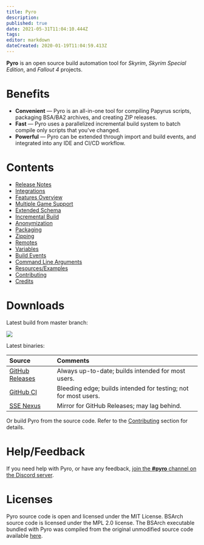 ```yaml
---
title: Pyro
description: 
published: true
date: 2021-05-31T11:04:10.444Z
tags: 
editor: markdown
dateCreated: 2020-01-19T11:04:59.413Z
---
```


**Pyro** is an open source build automation tool for *Skyrim*, *Skyrim Special Edition*, and *Fallout 4* projects.


# Benefits

- **Convenient** &mdash; Pyro is an all-in-one tool for compiling Papyrus scripts, packaging BSA/BA2 archives, and creating ZIP releases.
- **Fast** &mdash; Pyro uses a parallelized incremental build system to batch compile only scripts that you've changed.
- **Powerful** &mdash; Pyro can be extended through import and build events, and integrated into any IDE and CI/CD workflow.


# Contents

- [Release Notes](/pyro/release-notes)
- [Integrations](/pyro/integrations)
- [Features Overview](/pyro/features)
- [Multiple Game Support](/pyro/multiple-game-support)
- [Extended Schema](/pyro/extended-schema)
- [Incremental Build](/pyro/incremental-build)
- [Anonymization](/pyro/anonymization)
- [Packaging](/pyro/packaging)
- [Zipping](/pyro/zipping)
- [Remotes](/pyro/remotes)
- [Variables](/pyro/variables)
- [Build Events](/pyro/build-events)
- [Command Line Arguments](/pyro/cli)
- [Resources/Examples](/pyro/resources)
- [Contributing](/pyro/contributing)
- [Credits](/pyro/credits)


# Downloads

Latest build from master branch:

[![](https://github.com/fireundubh/pyro/workflows/GitHub%20CI/badge.svg)](https://github.com/fireundubh/pyro/actions)

Latest binaries:

Source | Comments
:--- | :---
[GitHub Releases](https://github.com/fireundubh/pyro/releases) | Always up-to-date; builds intended for most users.
[GitHub CI](https://github.com/fireundubh/pyro/actions) | Bleeding edge; builds intended for testing; not for most users.
[SSE Nexus](https://www.nexusmods.com/skyrimspecialedition/mods/35860) | Mirror for GitHub Releases; may lag behind.

Or build Pyro from the source code. Refer to the [Contributing](/pyro/contributing) section for details.


# Help/Feedback

If you need help with Pyro, or have any feedback, [join the **#pyro** channel on the Discord server](https://discord.fireundubh.com).


# Licenses

Pyro source code is open and licensed under the MIT License. BSArch source code is licensed under the MPL 2.0 license. The BSArch executable bundled with Pyro was compiled from the original unmodified source code available [here](https://github.com/ElminsterAU/xEdit/tree/master/Tools/BSArchive).

